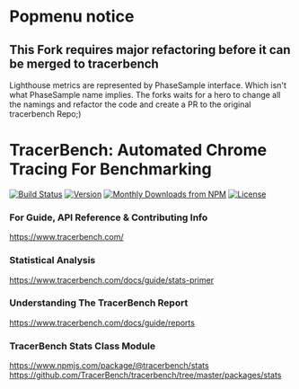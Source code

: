 # Popmenu notice
## This Fork requires major refactoring before it can be merged to tracerbench
Lighthouse metrics are represented by PhaseSample interface. 
Which isn't what PhaseSample name implies.
The forks waits for a hero to change all the namings and refactor the code and create a PR to the original tracerbench Repo;)

# TracerBench: Automated Chrome Tracing For Benchmarking

[![Build Status](https://github.com/TracerBench/tracerbench/workflows/CI/badge.svg)](https://github.com/TracerBench/tracerbench/actions?workflow=CI)
[![Version](https://img.shields.io/npm/v/tracerbench.svg)](https://www.npmjs.com/package/@tracerbench/core)
[![Monthly Downloads from NPM](https://img.shields.io/npm/dm/@tracerbench/core.svg)](https://www.npmjs.com/package/@tracerbench/core)
[![License](https://img.shields.io/npm/l/tracerbench.svg)](https://github.com/TracerBench/tracerbench/blob/master/package.json)

### For Guide, API Reference & Contributing Info

https://www.tracerbench.com/

### Statistical Analysis

https://www.tracerbench.com/docs/guide/stats-primer

### Understanding The TracerBench Report

https://www.tracerbench.com/docs/guide/reports

### TracerBench Stats Class Module

https://www.npmjs.com/package/@tracerbench/stats
https://github.com/TracerBench/tracerbench/tree/master/packages/stats
